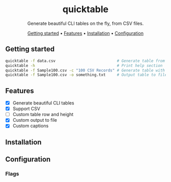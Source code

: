 <!-- markdownlint-configure-file {
  "MD013": {
    "code_blocks": false,
    "tables": false
  },
  "MD033": false,
  "MD041": false
} -->

<div align="center">

# quicktable

Generate beautiful CLI tables on the fly, from CSV files.

[Getting started](#getting-started) •
[Features](#features) •
[Installation](#installation) •
[Configuration](#configuration)

</div>

## Getting started

```sh
quicktable -f data.csv                           # Generate table from a CSV file
quicktable -h                                    # Print help section
quicktable -f Sample100.csv -c "100 CSV Records" # Generate table with custom captions
quicktable -f Sample100.csv -o something.txt     # Output table to file something.txt
```

## Features

- [x] Generate beautiful CLI tables
- [x] Support CSV
- [ ] Custom table row and height
- [x] Custom output to file
- [x] Custom captions

## Installation

## Configuration

### Flags

</div>